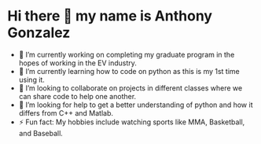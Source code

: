 # Hi there 👋 my name is Anthony Gonzalez



* 🔭 I’m currently working on completing my graduate program in the hopes of working in the EV industry.
* 🌱 I’m currently learning how to code on python as this is my 1st time using it.
* 👯 I’m looking to collaborate on projects in different classes where we can share code to help one another.
* 🤔 I’m looking for help to get a better understanding of python and how it differs from C++ and Matlab.
* ⚡ Fun fact: My hobbies include watching sports like MMA, Basketball, and Baseball.
